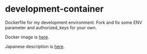 # development-container

Dockerfile for my development environment.
Fork and fix some ENV parameter and authorized_keys for your own.

Docker image is [here](https://hub.docker.com/r/juntaki/development-container/).

Japanese description is [here](http://qiita.com/juntaki/items/a5f06e3a7d076e1a6c00).
